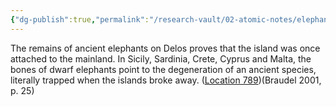 ```yaml
---
{"dg-publish":true,"permalink":"/research-vault/02-atomic-notes/elephant-remains-on-mediterranean-islands-show-the-geographical-evolution-alongside-the-biological/"}
---
```


The remains of ancient elephants on Delos proves that the island was once attached to the mainland. In Sicily, Sardinia, Crete, Cyprus and Malta, the bones of dwarf elephants point to the degeneration of an ancient species, literally trapped when the islands broke away. ([Location 789](https://readwise.io/to_kindle?action=open&asin=B004FEFSCC&location=789))(Braudel 2001, p. 25)